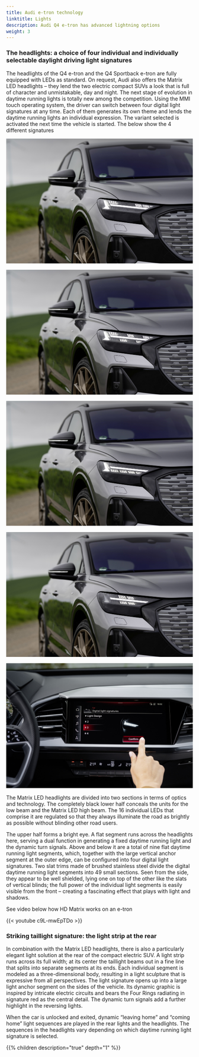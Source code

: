 ```yaml
---
title: Audi e-tron technology
linktitle: Lights
description: Audi Q4 e-tron has advanced lightning options
weight: 3
---
```



### The headlights: a choice of four individual and individually selectable daylight driving light signatures

The headlights of the Q4 e-tron and the Q4 Sportback e-tron are fully equipped with LEDs as standard. On request, Audi also offers the Matrix LED headlights – they lend the two electric compact SUVs a look that is full of character and unmistakable, day and night. The next stage of evolution in daytime running lights is totally new among the competition. Using the MMI touch operating system, the driver can switch between four digital light signatures at any time. Each of them generates its own theme and lends the daytime running lights an individual expression. The variant selected is activated the next time the vehicle is started. The below show the 4 different signatures

![Signature 1](signature1.jpg "Light signature 1")

![Signature 2](signature2.jpg "Light signature 2")

![Signature 3](signature3.jpg "Light signature 3")

![Signature 4](signature4.jpg "Light signature 4")

![Signature menu](signaturemenu.jpg "Signature selection is done in MMI")

The Matrix LED headlights are divided into two sections in terms of optics and technology. The completely black lower half conceals the units for the low beam and the Matrix LED high beam. The 16 individual LEDs that comprise it are regulated so that they always illuminate the road as brightly as possible without blinding other road users.

The upper half forms a bright eye. A flat segment runs across the headlights here, serving a dual function in generating a fixed daytime running light and the dynamic turn signals. Above and below it are a total of nine flat daytime running light segments, which, together with the large vertical anchor segment at the outer edge, can be configured into four digital light signatures. Two slat trims made of brushed stainless steel divide the digital daytime running light segments into 49 small sections. Seen from the side, they appear to be well shielded, lying one on top of the other like the slats of vertical blinds; the full power of the individual light segments is easily visible from the front – creating a fascinating effect that plays with light and shadows.

See video below how HD Matrix works on an e-tron

{{< youtube c9L-mwEpTDo >}}

### Striking taillight signature: the light strip at the rear

In combination with the Matrix LED headlights, there is also a particularly elegant light solution at the rear of the compact electric SUV. A light strip runs across its full width; at its center the taillight beams out in a fine line that splits into separate segments at its ends. Each individual segment is modeled as a three-dimensional body, resulting in a light sculpture that is expressive from all perspectives. The light signature opens up into a large light anchor segment on the sides of the vehicle. Its dynamic graphic is inspired by intricate electric circuits and bears the Four Rings radiating in signature red as the central detail. The dynamic turn signals add a further highlight in the reversing lights.

When the car is unlocked and exited, dynamic “leaving home” and “coming home” light sequences are played in the rear lights and the headlights. The sequences in the headlights vary depending on which daytime running light signature is selected.

{{% children description="true" depth="1" %}}
